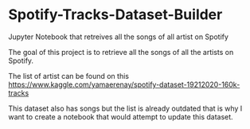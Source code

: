 # Spotify-Tracks-Dataset-Builder
Jupyter Notebook that retreives all the songs of all artist on Spotify

The goal of this project is to retrieve all the songs of all the artists on Spotify. 

The list of artist can be found on this https://www.kaggle.com/yamaerenay/spotify-dataset-19212020-160k-tracks

This dataset also has songs but the list is already outdated that is why I want to create a notebook that would attempt to update this dataset.
